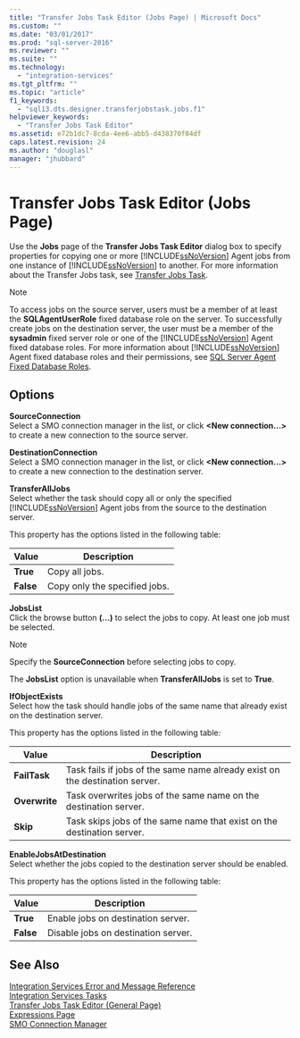 ```yaml
---
title: "Transfer Jobs Task Editor (Jobs Page) | Microsoft Docs"
ms.custom: ""
ms.date: "03/01/2017"
ms.prod: "sql-server-2016"
ms.reviewer: ""
ms.suite: ""
ms.technology: 
  - "integration-services"
ms.tgt_pltfrm: ""
ms.topic: "article"
f1_keywords: 
  - "sql13.dts.designer.transferjobstask.jobs.f1"
helpviewer_keywords: 
  - "Transfer Jobs Task Editor"
ms.assetid: e72b1dc7-8cda-4ee6-abb5-d438370f04df
caps.latest.revision: 24
ms.author: "douglasl"
manager: "jhubbard"
---
```

# Transfer Jobs Task Editor (Jobs Page)
  Use the **Jobs** page of the **Transfer Jobs Task Editor** dialog box to specify properties for copying one or more [!INCLUDE[ssNoVersion](../../advanced-analytics/r-services/includes/ssnoversion-md.md)] Agent jobs from one instance of [!INCLUDE[ssNoVersion](../../advanced-analytics/r-services/includes/ssnoversion-md.md)] to another. For more information about the Transfer Jobs task, see [Transfer Jobs Task](../../integration-services/control-flow/transfer-jobs-task.md).  
  
> [!NOTE]  
>  To access jobs on the source server, users must be a member of at least the **SQLAgentUserRole** fixed database role on the server. To successfully create jobs on the destination server, the user must be a member of the **sysadmin** fixed server role or one of the [!INCLUDE[ssNoVersion](../../advanced-analytics/r-services/includes/ssnoversion-md.md)] Agent fixed database roles. For more information about [!INCLUDE[ssNoVersion](../../advanced-analytics/r-services/includes/ssnoversion-md.md)] Agent fixed database roles and their permissions, see [SQL Server Agent Fixed Database Roles](http://msdn.microsoft.com/library/719ce56b-d6b2-414a-88a8-f43b725ebc79).  
  
## Options  
 **SourceConnection**  
 Select a SMO connection manager in the list, or click **\<New connection...>** to create a new connection to the source server.  
  
 **DestinationConnection**  
 Select a SMO connection manager in the list, or click **\<New connection...>** to create a new connection to the destination server.  
  
 **TransferAllJobs**  
 Select whether the task should copy all or only the specified [!INCLUDE[ssNoVersion](../../advanced-analytics/r-services/includes/ssnoversion-md.md)] Agent jobs from the source to the destination server.  
  
 This property has the options listed in the following table:  
  
|Value|Description|  
|-----------|-----------------|  
|**True**|Copy all jobs.|  
|**False**|Copy only the specified jobs.|  
  
 **JobsList**  
 Click the browse button **(…)** to select the jobs to copy. At least one job must be selected.  
  
> [!NOTE]  
>  Specify the **SourceConnection** before selecting jobs to copy.  
  
 The **JobsList** option is unavailable when **TransferAllJobs** is set to **True**.  
  
 **IfObjectExists**  
 Select how the task should handle jobs of the same name that already exist on the destination server.  
  
 This property has the options listed in the following table:  
  
|Value|Description|  
|-----------|-----------------|  
|**FailTask**|Task fails if jobs of the same name already exist on the destination server.|  
|**Overwrite**|Task overwrites jobs of the same name on the destination server.|  
|**Skip**|Task skips jobs of the same name that exist on the destination server.|  
  
 **EnableJobsAtDestination**  
 Select whether the jobs copied to the destination server should be enabled.  
  
 This property has the options listed in the following table:  
  
|Value|Description|  
|-----------|-----------------|  
|**True**|Enable jobs on destination server.|  
|**False**|Disable jobs on destination server.|  
  
## See Also  
 [Integration Services Error and Message Reference](../../integration-services/integration-services-error-and-message-reference.md)   
 [Integration Services Tasks](../../integration-services/control-flow/integration-services-tasks.md)   
 [Transfer Jobs Task Editor &#40;General Page&#41;](../../integration-services/control-flow/transfer-jobs-task-editor-general-page.md)   
 [Expressions Page](../../integration-services/expressions/expressions-page.md)   
 [SMO Connection Manager](../../integration-services/connection-manager/smo-connection-manager.md)  
  
  